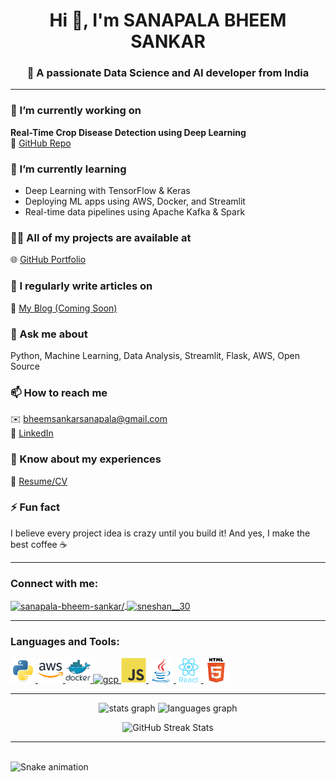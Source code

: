 <h1 align="center">Hi 👋, I'm SANAPALA BHEEM SANKAR</h1>
<h3 align="center">🚀 A passionate Data Science and AI developer from India</h3>

---

### 🔭 I’m currently working on  
**Real-Time Crop Disease Detection using Deep Learning**  
🔗 [GitHub Repo](https://github.com/SHANKER-WORKS/crop-disease-detection)

### 🌱 I’m currently learning  
- Deep Learning with TensorFlow & Keras  
- Deploying ML apps using AWS, Docker, and Streamlit  
- Real-time data pipelines using Apache Kafka & Spark

### 👨‍💻 All of my projects are available at  
🌐 [GitHub Portfolio](https://github.com/SHANKER-WORKS)

### 📝 I regularly write articles on  
📖 [My Blog (Coming Soon)](https://bheemsankar.dev/blog)

### 💬 Ask me about  
Python, Machine Learning, Data Analysis, Streamlit, Flask, AWS, Open Source

### 📫 How to reach me  
✉️ bheemsankarsanapala@gmail.com  
🔗 [LinkedIn](https://www.linkedin.com/in/sanapala-bheem-sankar/)

### 📄 Know about my experiences  
📄 [Resume/CV](https://drive.google.com/file/d/1XstbCIh4fQXu_iHn4-MWfbMoqAo29c35/view?usp=drive_link)

### ⚡ Fun fact  
I believe every project idea is crazy until you build it! And yes, I make the best coffee ☕

---

<h3 align="left">Connect with me:</h3>
<p align="left">
  <a href="https://linkedin.com/in/sanapala-bheem-sankar/" target="blank">
    <img align="center" src="https://raw.githubusercontent.com/rahuldkjain/github-profile-readme-generator/master/src/images/icons/Social/linked-in-alt.svg" alt="sanapala-bheem-sankar/" height="30" width="40" />
  </a>
  <a href="https://instagram.com/sneshan__30" target="blank">
    <img align="center" src="https://raw.githubusercontent.com/rahuldkjain/github-profile-readme-generator/master/src/images/icons/Social/instagram.svg" alt="sneshan__30" height="30" width="40" />
  </a>
</p>

---

<h3 align="left">Languages and Tools:</h3>
<p align="left"> 
  <a href="https://www.python.org" target="_blank" rel="noreferrer"> 
    <img src="https://raw.githubusercontent.com/devicons/devicon/master/icons/python/python-original.svg" alt="python" width="40" height="40"/> 
  </a> 
  <a href="https://aws.amazon.com" target="_blank" rel="noreferrer"> 
    <img src="https://raw.githubusercontent.com/devicons/devicon/master/icons/amazonwebservices/amazonwebservices-original-wordmark.svg" alt="aws" width="40" height="40"/> 
  </a> 
  <a href="https://www.docker.com/" target="_blank" rel="noreferrer"> 
    <img src="https://raw.githubusercontent.com/devicons/devicon/master/icons/docker/docker-original-wordmark.svg" alt="docker" width="40" height="40"/> 
  </a> 
  <a href="https://cloud.google.com" target="_blank" rel="noreferrer"> 
    <img src="https://www.vectorlogo.zone/logos/google_cloud/google_cloud-icon.svg" alt="gcp" width="40" height="40"/> 
  </a> 
  <a href="https://developer.mozilla.org/en-US/docs/Web/JavaScript" target="_blank" rel="noreferrer"> 
    <img src="https://raw.githubusercontent.com/devicons/devicon/master/icons/javascript/javascript-original.svg" alt="javascript" width="40" height="40"/> 
  </a> 
  <a href="https://www.java.com" target="_blank" rel="noreferrer"> 
    <img src="https://raw.githubusercontent.com/devicons/devicon/master/icons/java/java-original.svg" alt="java" width="40" height="40"/> 
  </a> 
  <a href="https://reactjs.org/" target="_blank" rel="noreferrer"> 
    <img src="https://raw.githubusercontent.com/devicons/devicon/master/icons/react/react-original-wordmark.svg" alt="react" width="40" height="40"/> 
  </a> 
  <a href="https://www.w3.org/html/" target="_blank" rel="noreferrer"> 
    <img src="https://raw.githubusercontent.com/devicons/devicon/master/icons/html5/html5-original-wordmark.svg" alt="html5" width="40" height="40"/> 
  </a> 
</p>

---

<div align="center">
  <img src="https://github-readme-stats.vercel.app/api?username=shanker-works&show_icons=true&theme=dracula&locale=en&hide_border=false" height="150" alt="stats graph" />
  <img src="https://github-readme-stats.vercel.app/api/top-langs?username=shanker-works&layout=compact&langs_count=6&theme=dracula&hide_border=false" height="150" alt="languages graph" />
</div>

<p align="center">
  <img src="https://github-readme-streak-stats.herokuapp.com/?user=shanker-works&theme=dracula&hide_border=false" alt="GitHub Streak Stats" />
</p>

---

<br clear="both">

<img src="https://raw.githubusercontent.com/maurodesouza/maurodesouza/output/snake.svg" alt="Snake animation" />

